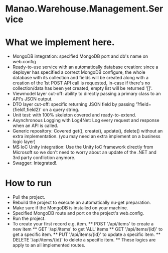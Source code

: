 # Manao.Warehouse.Management.Service

# What we implement here.
- MongoDB integration: specified MongoDB port and db's name on web.config
- Ready-to-use service with an automatically database creation: since a deployer has specified a correct MongoDB configure, the whole database with its collection and fields will be created along with a creation of the 1st POST API call is requested, in-case if there's no collection/data has been yet created, empty list will be returned '[]'.
- Viewmodel layer cut-off: ability to directly passing a primary class to an API's JSON output.
- DTO layer cut-off: specific returning JSON field by passing '?field={field1,field2}' on a query string.
- Unit test: with 100% skeleton covered and ready-to-extend.
- Asynchronous Logging with Log4Net: Log every request and response when an API is called.
- Generic repository: Covered get(), create(), update(), delete() without an extra  implementation. (you may need an extra implement on a business logic layer)
- MS IoC Unity integration: Use the Unity IoC framework directly from Microsoft so we don't need to worry about an update of the .NET and 3rd party confliction anymore.
- Swagger: Integrated!.

# How to run
* Pull the project.
* Rebuild the project to execute an automatically nu-get preparation.
* Make sure if the MongoDB is installed on your machine.
* Specified MongoDB route and port on the project's web.config.
* Run the project.
* To create your first record e.g. item.
** POST '/api/items' to create a new item
** GET '/api/items' to get 'ALL' items
** GET '/api/items/{id}' to get a specific item.
** PUT '/api/items/{id}' to update a specific item.
** DELETE '/api/items/{id}' to delete a specific item.
** These logics are apply to an all implemented routes.
